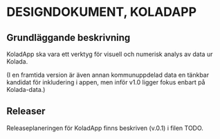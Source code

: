 DESIGNDOKUMENT, KOLADAPP
========================

Grundläggande beskrivning
-------------------------
KoladApp ska vara ett verktyg för visuell och numerisk analys av data ur Kolada.

(I en framtida version är även annan kommunuppdelad data en tänkbar kandidat för inkludering i appen, men inför v1.0 ligger fokus enbart på Kolada-data.)





Releaser
--------
Releaseplaneringen för KoladApp finns beskriven (v.0.1) i filen TODO.
